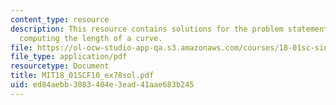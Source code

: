 ```yaml
---
content_type: resource
description: This resource contains solutions for the problem statements related to
  computing the length of a curve.
file: https://ol-ocw-studio-app-qa.s3.amazonaws.com/courses/18-01sc-single-variable-calculus-fall-2010/ed84aebb3083404e3ead41aae683b245_MIT18_01SCF10_ex78sol.pdf
file_type: application/pdf
resourcetype: Document
title: MIT18_01SCF10_ex78sol.pdf
uid: ed84aebb-3083-404e-3ead-41aae683b245
---
```

